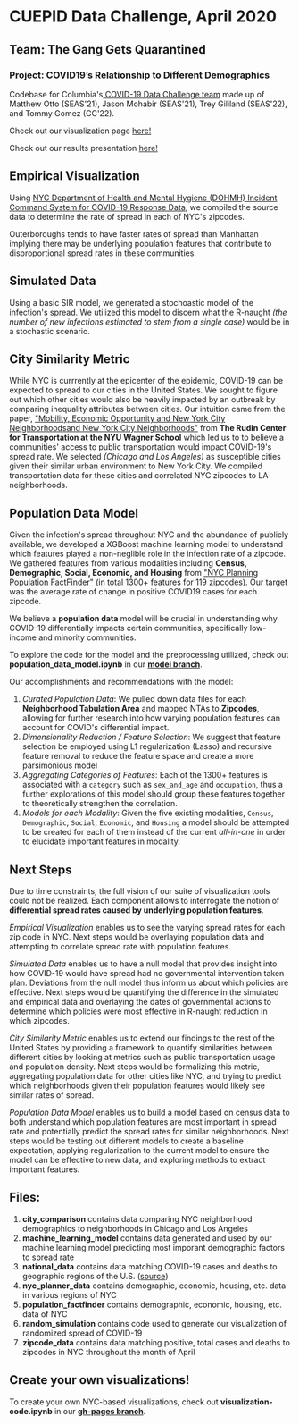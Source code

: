
# CUEPID Data Challenge, April 2020
## Team: The Gang Gets Quarantined
### Project: COVID19’s Relationship to Different Demographics
Codebase for Columbia's[ COVID-19 Data Challenge team](https://datascience.columbia.edu/dsis-center-health-analytics-launches-covid-19-data-challenge " COVID-19 Data Challenge team") made up of Matthew Otto (SEAS'21), Jason Mohabir (SEAS'21), Trey Gililand (SEAS'22), and Tommy Gomez (CC'22).

Check out our visualization page [here!](https://mattmotto.github.io/COVID19DataChallenge/)

Check out our results presentation [here!](https://drive.google.com/file/d/17VLfUkkGQxszKJHhVe05uqlDDwnBc5-c/view?usp=sharing)

## Empirical Visualization
Using [NYC Department of Health and Mental Hygiene (DOHMH) Incident Command System for COVID-19 Response Data](https://github.com/nychealth/coronavirus-data), we compiled the source data to determine the rate of spread in each of NYC's zipcodes. 

Outerboroughs tends to have faster rates of spread than Manhattan implying there may be underlying population features that contribute to disproportional spread rates in these communities.

## Simulated Data
Using a basic SIR model, we generated a stochoastic model of the infection's spread. We utilized this model to discern what the R-naught *(the number of new infections estimated to stem from a single case)* would be in a stochastic scenario. 

## City Similarity Metric
While NYC is currrently at the epicenter of the epidemic, COVID-19 can be expected to spread to our cities in the United States. We sought to figure out which other cities would also be heavily impacted by an outbreak by comparing inequality attributes between cities. Our intuition came from the paper, ["Mobility, Economic Opportunity and New York City Neighborhoodsand New York City Neighborhoods"](https://wagner.nyu.edu/files/faculty/publications/JobAccessNov2015.pdf) from **The Rudin Center for Transportation at the NYU Wagner School** which led us to to believe a communities' access to public transportation would impact COVID-19's spread rate. We selected *(Chicago and Los Angeles)* as susceptible cities given their similar urban environment to New York City. We compiled transportation data for these cities and correlated NYC zipcodes to LA neighborhoods. 

## Population Data Model
Given the infection's spread throughout NYC and the abundance of publicly available, we developed a XGBoost machine learning model to understand which features played a non-neglible role in the infection rate of a zipcode. We gathered features from various modalities including **Census, Demographic, Social, Economic, and Housing** from ["NYC Planning Population FactFinder"](https://github.com/NYCPlanning/labs-factfinder) (in total 1300+ features for 119 zipcodes). Our target was the average rate of change in positive COVID19 cases for each zipcode.

We believe a **population data** model will be crucial in understanding why COVID-19 differentially impacts certain communities, specifically low-income and minority communities. 

To explore the code for the model and the preprocessing utilized, check out **population_data_model.ipynb** in our [**model branch**](https://github.com/mattmotto/COVID19DataChallenge/tree/model). 

Our accomplishments and recommendations with the model:

 1. *Curated Population Data*: We pulled down data files for each **Neighborhood Tabulation Area** and mapped NTAs to **Zipcodes**, allowing for further research into how varying population features can account for COVID's differential impact. 
 2. *Dimensionality Reduction / Feature Selection*: We suggest that feature selection be employed using L1 regularization (Lasso) and recursive feature removal to reduce the feature space and create a more parsimonious model
 3. *Aggregating Categories of Features*: Each of the 1300+ features is associated with a `category` such as `sex_and_age` and `occupation`, thus a further explorations of this model should group these features together to theoretically strengthen the correlation. 
 4. *Models for each Modality*: Given the five existing modalities, `Census`, `Demographic`, `Social`, `Economic`, and `Housing`  a model should be attempted to be created for each of them instead of the current *all-in-one* in order to elucidate important features in modality. 

## Next Steps
Due to time constraints, the full vision of our suite of visualization tools could not be realized. Each component allows to interrogate the notion of **differential spread rates caused by underlying population features**. 

*Empirical Visualization* enables us to see the varying spread rates for each zip code in NYC. Next steps would be overlaying population data and attempting to correlate spread rate with population features. 

*Simulated Data* enables us to have a null model that provides insight into how COVID-19 would have spread had no governmental intervention taken plan. Deviations from the null model thus inform us about which policies are effective. Next steps would be quantifying the difference in the simulated and empirical data and overlaying the dates of governmental actions to determine which policies were most effective in R-naught reduction in which zipcodes. 

*City Similarity Metric* enables us to extend our findings to the rest of the United States by providing a framework to quantify similarities between different cities by looking at metrics such as public transportation usage and population density. Next steps would be formalizing this metric, aggregating population data for other cities like NYC, and trying to predict which neighborhoods given their population features would likely see similar rates of spread. 

*Population Data Model* enables us to build a model based on census data to both understand which population features are most important in spread rate and potentially predict the spread rates for similar neighborhoods. Next steps would be testing out different models to create a baseline expectation, applying regularization to the current model to ensure the model can be effective to new data, and exploring methods to extract important features.

## Files:
1. **city_comparison** contains data comparing NYC neighborhood demographics to neighborhoods in Chicago and Los Angeles
2. **machine_learning_model** contains data generated and used by our machine learning model predicting most imporant demographic factors to spread rate
3. **national_data** contains data matching COVID-19 cases and deaths to geographic regions of the U.S. ([source](https://www.nytimes.com/interactive/2020/world/coronavirus-maps.html))
4. **nyc_planner_data** contains demographic, economic, housing, etc. data in various regions of NYC
5. **population_factfinder** contains demographic, economic, housing, etc. data of NYC
6. **random_simulation** contains code used to generate our visualization of randomized spread of COVID-19
7. **zipcode_data** contains data matching positive, total cases and deaths to zipcodes in NYC throughout the month of April

## Create your own visualizations!
To create your own NYC-based visualizations, check out **visualization-code.ipynb** in our [**gh-pages branch**](https://github.com/mattmotto/COVID19DataChallenge/tree/gh-pages). 

